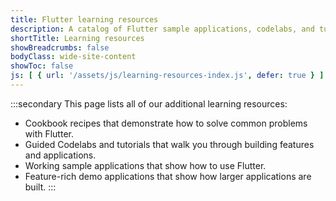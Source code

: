 ```yaml
---
title: Flutter learning resources
description: A catalog of Flutter sample applications, codelabs, and tutorials.
shortTitle: Learning resources
showBreadcrumbs: false
bodyClass: wide-site-content
showToc: false
js: [ { url: '/assets/js/learning-resources-index.js', defer: true } ]
---
```


:::secondary
This page lists all of our additional learning resources:
* Cookbook recipes that demonstrate how to solve common problems with Flutter.
* Guided Codelabs and tutorials that walk you through building features and applications.
* Working sample applications that show how to use Flutter.
* Feature-rich demo applications that show how larger applications are built.
:::

<LearningResourceIndex />
